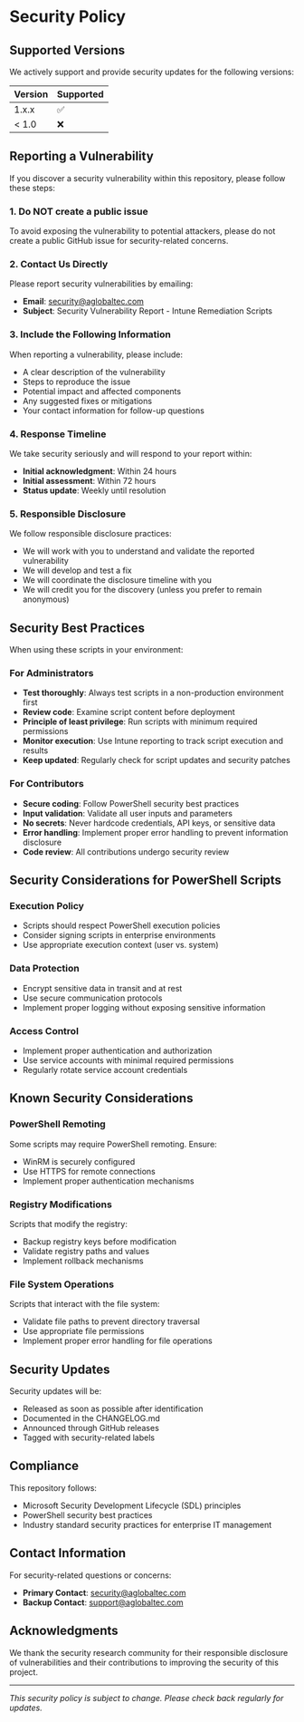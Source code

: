 # Security Policy

## Supported Versions

We actively support and provide security updates for the following versions:

| Version | Supported          |
| ------- | ------------------ |
| 1.x.x   | :white_check_mark: |
| < 1.0   | :x:                |

## Reporting a Vulnerability

If you discover a security vulnerability within this repository, please follow these steps:

### 1. Do NOT create a public issue

To avoid exposing the vulnerability to potential attackers, please do not create a public GitHub issue for security-related concerns.

### 2. Contact Us Directly

Please report security vulnerabilities by emailing:

- **Email**: [security@aglobaltec.com](mailto:security@aglobaltec.com)
- **Subject**: Security Vulnerability Report - Intune Remediation Scripts

### 3. Include the Following Information

When reporting a vulnerability, please include:

- A clear description of the vulnerability
- Steps to reproduce the issue
- Potential impact and affected components
- Any suggested fixes or mitigations
- Your contact information for follow-up questions

### 4. Response Timeline

We take security seriously and will respond to your report within:

- **Initial acknowledgment**: Within 24 hours
- **Initial assessment**: Within 72 hours
- **Status update**: Weekly until resolution

### 5. Responsible Disclosure

We follow responsible disclosure practices:

- We will work with you to understand and validate the reported vulnerability
- We will develop and test a fix
- We will coordinate the disclosure timeline with you
- We will credit you for the discovery (unless you prefer to remain anonymous)

## Security Best Practices

When using these scripts in your environment:

### For Administrators

- **Test thoroughly**: Always test scripts in a non-production environment first
- **Review code**: Examine script content before deployment
- **Principle of least privilege**: Run scripts with minimum required permissions
- **Monitor execution**: Use Intune reporting to track script execution and results
- **Keep updated**: Regularly check for script updates and security patches

### For Contributors

- **Secure coding**: Follow PowerShell security best practices
- **Input validation**: Validate all user inputs and parameters
- **No secrets**: Never hardcode credentials, API keys, or sensitive data
- **Error handling**: Implement proper error handling to prevent information disclosure
- **Code review**: All contributions undergo security review

## Security Considerations for PowerShell Scripts

### Execution Policy

- Scripts should respect PowerShell execution policies
- Consider signing scripts in enterprise environments
- Use appropriate execution context (user vs. system)

### Data Protection

- Encrypt sensitive data in transit and at rest
- Use secure communication protocols
- Implement proper logging without exposing sensitive information

### Access Control

- Implement proper authentication and authorization
- Use service accounts with minimal required permissions
- Regularly rotate service account credentials

## Known Security Considerations

### PowerShell Remoting

Some scripts may require PowerShell remoting. Ensure:

- WinRM is securely configured
- Use HTTPS for remote connections
- Implement proper authentication mechanisms

### Registry Modifications

Scripts that modify the registry:

- Backup registry keys before modification
- Validate registry paths and values
- Implement rollback mechanisms

### File System Operations

Scripts that interact with the file system:

- Validate file paths to prevent directory traversal
- Use appropriate file permissions
- Implement proper error handling for file operations

## Security Updates

Security updates will be:

- Released as soon as possible after identification
- Documented in the CHANGELOG.md
- Announced through GitHub releases
- Tagged with security-related labels

## Compliance

This repository follows:

- Microsoft Security Development Lifecycle (SDL) principles
- PowerShell security best practices
- Industry standard security practices for enterprise IT management

## Contact Information

For security-related questions or concerns:

- **Primary Contact**: [security@aglobaltec.com](mailto:security@aglobaltec.com)
- **Backup Contact**: [support@aglobaltec.com](mailto:support@aglobaltec.com)

## Acknowledgments

We thank the security research community for their responsible disclosure of vulnerabilities and their contributions to improving the security of this project.

---

*This security policy is subject to change. Please check back regularly for updates.*

